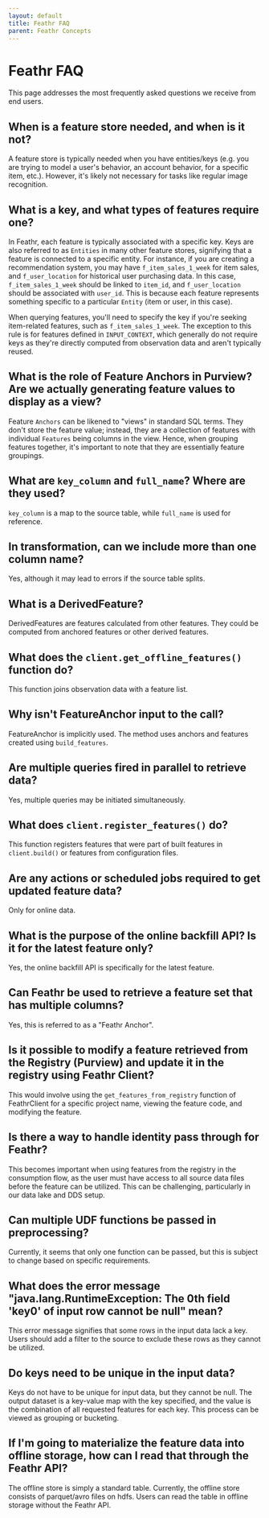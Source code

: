 ```yaml
---
layout: default
title: Feathr FAQ
parent: Feathr Concepts
---
```


# Feathr FAQ

This page addresses the most frequently asked questions we receive from end users.

## When is a feature store needed, and when is it not?

A feature store is typically needed when you have entities/keys (e.g. you are trying to model a user's behavior, an account behavior, for a specific item, etc.). However, it's likely not necessary for tasks like regular image recognition.

## What is a key, and what types of features require one?

In Feathr, each feature is typically associated with a specific key. Keys are also referred to as `Entities` in many other feature stores, signifying that a feature is connected to a specific entity. For instance, if you are creating a recommendation system, you may have `f_item_sales_1_week` for item sales, and `f_user_location` for historical user purchasing data. In this case, `f_item_sales_1_week` should be linked to `item_id`, and `f_user_location` should be associated with `user_id`. This is because each feature represents something specific to a particular `Entity` (item or user, in this case).

When querying features, you'll need to specify the key if you're seeking item-related features, such as `f_item_sales_1_week`. The exception to this rule is for features defined in `INPUT_CONTEXT`, which generally do not require keys as they're directly computed from observation data and aren't typically reused.

## What is the role of Feature Anchors in Purview? Are we actually generating feature values to display as a view?

Feature `Anchors` can be likened to "views" in standard SQL terms. They don't store the feature value; instead, they are a collection of features with individual `Features` being columns in the view. Hence, when grouping features together, it's important to note that they are essentially feature groupings.

## What are `key_column` and `full_name`? Where are they used?

`key_column` is a map to the source table, while `full_name` is used for reference.

## In transformation, can we include more than one column name?

Yes, although it may lead to errors if the source table splits.

## What is a DerivedFeature?

DerivedFeatures are features calculated from other features. They could be computed from anchored features or other derived features.


## What does the `client.get_offline_features()` function do?

This function joins observation data with a feature list.

## Why isn't FeatureAnchor input to the call?

FeatureAnchor is implicitly used. The method uses anchors and features created using `build_features`.

## Are multiple queries fired in parallel to retrieve data?

Yes, multiple queries may be initiated simultaneously.

## What does `client.register_features()` do?

This function registers features that were part of built features in `client.build()` or features from configuration files.

## Are any actions or scheduled jobs required to get updated feature data?

Only for online data.

## What is the purpose of the online backfill API? Is it for the latest feature only?

Yes, the online backfill API is specifically for the latest feature.

## Can Feathr be used to retrieve a feature set that has multiple columns?

Yes, this is referred to as a "Feathr Anchor".

## Is it possible to modify a feature retrieved from the Registry (Purview) and update it in the registry using Feathr Client?

This would involve using the `get_features_from_registry` function of FeathrClient for a specific project name, viewing the feature code, and modifying the feature.

## Is there a way to handle identity pass through for Feathr?

This becomes important when using features from the registry in the consumption flow, as the user must have access to all source data files before the feature can be utilized. This can be challenging, particularly in our data lake and DDS setup.

## Can multiple UDF functions be passed in preprocessing?

Currently, it seems that only one function can be passed, but this is subject to change based on specific requirements.

## What does the error message "java.lang.RuntimeException: The 0th field 'key0' of input row cannot be null" mean?

This error message signifies that some rows in the input data lack a key. Users should add a filter to the source to exclude these rows as they cannot be utilized.

## Do keys need to be unique in the input data?

Keys do not have to be unique for input data, but they cannot be null. The output dataset is a key-value map with the key specified, and the value is the combination of all requested features for each key. This process can be viewed as grouping or bucketing.

## If I'm going to materialize the feature data into offline storage, how can I read that through the Feathr API?

The offline store is simply a standard table. Currently, the offline store consists of parquet/avro files on hdfs. Users can read the table in offline storage without the Feathr API.
